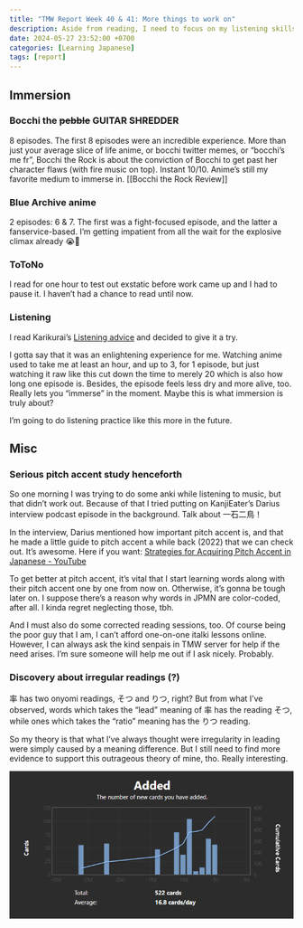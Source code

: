 ```yaml
---
title: "TMW Report Week 40 & 41: More things to work on"
description: Aside from reading, I need to focus on my listening skills and pronunciation
date: 2024-05-27 23:52:00 +0700
categories: [Learning Japanese]
tags: [report]
---
```

## Immersion
### Bocchi the ~~pebble~~ GUITAR SHREDDER
8 episodes.
The first 8 episodes were an incredible experience. More than just your average slice of life anime, or bocchi twitter memes, or “bocchi’s me fr”, Bocchi the Rock is about the conviction of Bocchi to get past her character flaws (with fire music on top). Instant 10/10. Anime’s still my favorite medium to immerse in.
[[Bocchi the Rock Review]]
### Blue Archive anime
2 episodes: 6 & 7. The first was a fight-focused episode, and the latter a fanservice-based. I’m getting impatient from all the wait for the explosive climax already 😭💢
### ToToNo
I read for one hour to test out exstatic before work came up and I had to pause it. I haven’t had a chance to read until now. 
### Listening
I read Karikurai’s [Listening advice](https://discord.com/channels/617136488840429598/1241459943975157821) and decided to give it a try. 

I gotta say that it was an enlightening experience for me. Watching anime used to take me at least an hour, and up to 3, for 1 episode, but just watching it raw like this cut down the time to merely 20 which is also how long one episode is. Besides, the episode feels less dry and more alive, too. Really lets you “immerse” in the moment. Maybe this is what immersion is truly about?

I’m going to do listening practice like this more in the future.
## Misc

### Serious pitch accent study henceforth
So one morning I was trying to do some anki while listening to music, but that didn’t work out. Because of that I tried putting on KanjiEater’s Darius interview podcast episode in the background. Talk about 一石二鳥！

In the interview, Darius mentioned how important pitch accent is, and that he made a little guide to pitch accent a while back (2022) that we can check out. It’s awesome. Here if you want: 
[Strategies for Acquiring Pitch Accent in Japanese - YouTube](https://www.youtube.com/watch?v=I-dRbTnLmBY)

To get better at pitch accent, it’s vital that I start learning words along with their pitch accent one by one from now on. Otherwise, it’s gonna be tough later on. I suppose there’s a reason why words in JPMN are color-coded, after all. I kinda regret neglecting those, tbh.

And I must also do some corrected reading sessions, too. Of course being the poor guy that I am, I can’t afford one-on-one italki lessons online. However, I can always ask the kind senpais in TMW server for help if the need arises. I’m sure someone will help me out if I ask nicely. Probably.
### Discovery about irregular readings (?)
率 has two onyomi readings, そつ and りつ, right? But from what I’ve observed, words which takes the “lead” meaning of 率 has the reading そつ, while ones which takes the “ratio” meaning has the りつ reading.

So my theory is that what I’ve always thought were irregularity in leading were simply caused by a meaning difference. But I still need to find more evidence to support this outrageous theory of mine, tho. Really interesting.

![Stat1](assets/img/1_AnkiCardAdded.png)
